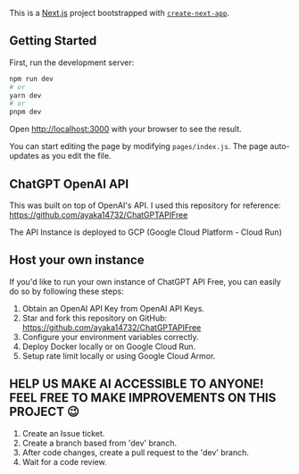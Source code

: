 This is a [Next.js](https://nextjs.org/) project bootstrapped with [`create-next-app`](https://github.com/vercel/next.js/tree/canary/packages/create-next-app).

## Getting Started

First, run the development server:

```bash
npm run dev
# or
yarn dev
# or
pnpm dev
```

Open [http://localhost:3000](http://localhost:3000) with your browser to see the result.

You can start editing the page by modifying `pages/index.js`. The page auto-updates as you edit the file.

## ChatGPT OpenAI API

This was built on top of OpenAI's API. I used this repository for reference: https://github.com/ayaka14732/ChatGPTAPIFree

The API Instance is deployed to GCP (Google Cloud Platform - Cloud Run)

## Host your own instance

If you'd like to run your own instance of ChatGPT API Free, you can easily do so by following these steps:

1) Obtain an OpenAI API Key from OpenAI API Keys.
2) Star and fork this repository on GitHub:  https://github.com/ayaka14732/ChatGPTAPIFree
3) Configure your environment variables correctly.
4) Deploy Docker locally or on Google Cloud Run.
5) Setup rate limit locally or using Google Cloud Armor.

## HELP US MAKE AI ACCESSIBLE TO ANYONE! FEEL FREE TO MAKE IMPROVEMENTS ON THIS PROJECT 😉
1) Create an Issue ticket.
2) Create a branch based from 'dev' branch.
3) After code changes, create a pull request to the 'dev' branch.
4) Wait for a code review.

